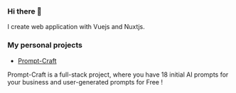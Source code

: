  ### Hi there 👋

I create web application with Vuejs and Nuxtjs.

### My personal projects

* [Prompt-Craft](https://Prompt-Craft.netlify.app)

 Prompt-Craft is a full-stack project, where you have 18 initial AI prompts for your business and user-generated prompts for Free !
